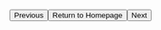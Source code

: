 <a style="float:right; margin-top: 30px"
 href='./Linked List.md'>
<button>Next</button>
</a>
<a style="float: right; margin-top:30px"
 href='../../README.md'>
<button>Return to Homepage</button>
</a>
<a style="float:right; margin-top: 30px"
 href='./2D-Array.md'>
<button>Previous</button>
</a>
